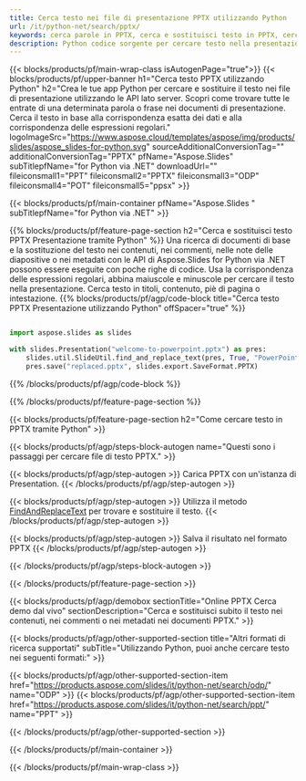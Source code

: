 ```yaml
---
title: Cerca testo nei file di presentazione PPTX utilizzando Python
url: /it/python-net/search/pptx/
keywords: cerca parole in PPTX, cerca e sostituisci testo in PPTX, cerca testo PPTX Presentazione
description: Python codice sorgente per cercare testo nella presentazione PPTX.
---
```


{{< blocks/products/pf/main-wrap-class isAutogenPage="true">}}
{{< blocks/products/pf/upper-banner h1="Cerca testo PPTX utilizzando Python" h2="Crea le tue app Python per cercare e sostituire il testo nei file di presentazione utilizzando le API lato server. Scopri come trovare tutte le entrate di una determinata parola o frase nei documenti di presentazione. Cerca il testo in base alla corrispondenza esatta dei dati e alla corrispondenza delle espressioni regolari." logoImageSrc="https://www.aspose.cloud/templates/aspose/img/products/slides/aspose_slides-for-python.svg" sourceAdditionalConversionTag="" additionalConversionTag="PPTX" pfName="Aspose.Slides" subTitlepfName="for Python via .NET" downloadUrl="" fileiconsmall1="PPT" fileiconsmall2="PPTX" fileiconsmall3="ODP" fileiconsmall4="POT" fileiconsmall5="ppsx" >}}

{{< blocks/products/pf/main-container pfName="Aspose.Slides " subTitlepfName="for Python via .NET" >}}

{{% blocks/products/pf/feature-page-section  h2="Cerca e sostituisci testo PPTX Presentazione tramite Python" %}}
Una ricerca di documenti di base e la sostituzione del testo nei contenuti, nei commenti, nelle note delle diapositive o nei metadati con le API di Aspose.Slides for Python via .NET possono essere eseguite con poche righe di codice. Usa la corrispondenza delle espressioni regolari, abbina maiuscole e minuscole per cercare il testo nella presentazione. Cerca testo in titoli, contenuto, piè di pagina o intestazione.
{{% blocks/products/pf/agp/code-block title="Cerca testo PPTX Presentazione utilizzando Python" offSpacer="true" %}}

```py

import aspose.slides as slides

with slides.Presentation("welcome-to-powerpoint.pptx") as pres:
    slides.util.SlideUtil.find_and_replace_text(pres, True, "PowerPoint", "Aspose.Slides", None)
    pres.save("replaced.pptx", slides.export.SaveFormat.PPTX)
```

{{% /blocks/products/pf/agp/code-block %}}

{{% /blocks/products/pf/feature-page-section %}}

{{< blocks/products/pf/feature-page-section  h2="Come cercare testo in PPTX tramite Python" >}}

{{< blocks/products/pf/agp/steps-block-autogen name="Questi sono i passaggi per cercare file di testo PPTX." >}}

{{< blocks/products/pf/agp/step-autogen >}}
Carica PPTX con un'istanza di Presentation.
{{< /blocks/products/pf/agp/step-autogen >}}

{{< blocks/products/pf/agp/step-autogen >}}
Utilizza il metodo [FindAndReplaceText](https://reference.aspose.com/slides/python-net/aspose.slides.util/slideutil/) per trovare e sostituire il testo.
{{< /blocks/products/pf/agp/step-autogen >}}

{{< blocks/products/pf/agp/step-autogen >}}
Salva il risultato nel formato PPTX
{{< /blocks/products/pf/agp/step-autogen >}}

{{< /blocks/products/pf/agp/steps-block-autogen >}}

{{< /blocks/products/pf/feature-page-section >}}

{{< blocks/products/pf/agp/demobox sectionTitle="Online PPTX Cerca demo dal vivo" sectionDescription="Cerca e sostituisci subito il testo nei contenuti, nei commenti o nei metadati nei documenti PPTX." >}}

{{< blocks/products/pf/agp/other-supported-section title="Altri formati di ricerca supportati" subTitle="Utilizzando Python, puoi anche cercare testo nei seguenti formati:" >}}

{{< blocks/products/pf/agp/other-supported-section-item href="https://products.aspose.com/slides/it/python-net/search/odp/" name="ODP" >}}
{{< blocks/products/pf/agp/other-supported-section-item href="https://products.aspose.com/slides/it/python-net/search/ppt/" name="PPT" >}}


{{< /blocks/products/pf/agp/other-supported-section >}}

{{< /blocks/products/pf/main-container >}}
    
{{< /blocks/products/pf/main-wrap-class >}}